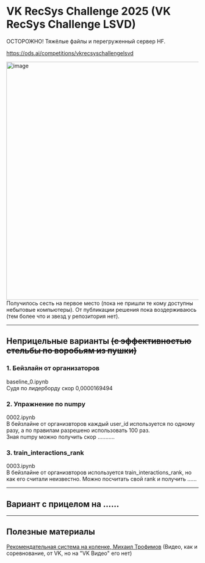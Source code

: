 # VK RecSys Challenge 2025 (VK RecSys Challenge LSVD)
ОСТОРОЖНО! Тяжёлые файлы и перегруженный сервер HF.

https://ods.ai/competitions/vkrecsyschallengelsvd

<img width="1152" height="622" alt="image" src="https://github.com/user-attachments/assets/16deebe7-5f88-4dff-ab7e-eaaac5073c75" />
Получилось сесть на первое место (пока не пришли те кому доступны небытовые компьютеры). От публикации решения пока воздерживаюсь (тем более что и звезд у репозитория нет).

--------------------
## Неприцельные варианты <del>(с эффективностью стельбы по воробьям из пушки)</del>
### 1. Бейзлайн от организаторов
baseline_0.ipynb<br>
Судя по лидерборду скор 0,0000169494	
  
### 2. Упражнение по numpy
0002.ipynb<br>
В бейзлайне от организвторов каждый user_id используется по одному разу, а по правилам разрешено использовать 100 раз.<br>
Зная numpy можно получить скор ...........

### 3. train_interactions_rank
0003.ipynb<br>
В бейзлайне от организвторов используется train_interactions_rank, но как его считали неизвестно. 
Можно посчитать свой rank и получить ......

--------------------
## Вариант с прицелом на ......

--------------------
## Полезные материалы
<a href='https://www.youtube.com/watch?v=NlNLtPqlCK0' >Рекомендательная система на коленке, Михаил Трофимов</a> (Видео, как и соревнование, от VK, но на "VK Видео" его нет)
